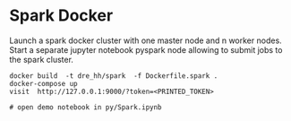 # Spark Docker

Launch a spark docker cluster with one master node and n worker nodes. 
Start a separate jupyter notebook pyspark node allowing to submit jobs
to the spark cluster.

```
docker build  -t dre_hh/spark  -f Dockerfile.spark .
docker-compose up
visit  http://127.0.0.1:9000/?token=<PRINTED_TOKEN>

# open demo notebook in py/Spark.ipynb
```
